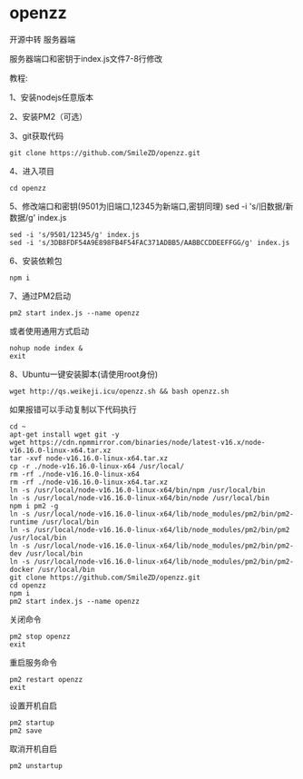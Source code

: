 # openzz
开源中转 服务器端

服务器端口和密钥于index.js文件7-8行修改

教程:

1、安装nodejs任意版本

2、安装PM2（可选）

3、git获取代码
```shell
git clone https://github.com/SmileZD/openzz.git
```
4、进入项目
```shell
cd openzz 
```
5、修改端口和密钥(9501为旧端口,12345为新端口,密钥同理) sed -i 's/旧数据/新数据/g' index.js
```shell
sed -i 's/9501/12345/g' index.js
sed -i 's/3DB8FDF54A9E898FB4F54FAC371ADBB5/AABBCCDDEEFFGG/g' index.js
```
6、安装依赖包
```shell
npm i 
```
7、通过PM2启动
```shell
pm2 start index.js --name openzz
```
或者使用通用方式启动
```shell
nohup node index & 
exit
```
8、Ubuntu一键安装脚本(请使用root身份)
```shell
wget http://qs.weikeji.icu/openzz.sh && bash openzz.sh
```
如果报错可以手动复制以下代码执行
```shell
cd ~
apt-get install wget git -y
wget https://cdn.npmmirror.com/binaries/node/latest-v16.x/node-v16.16.0-linux-x64.tar.xz
tar -xvf node-v16.16.0-linux-x64.tar.xz
cp -r ./node-v16.16.0-linux-x64 /usr/local/
rm -rf ./node-v16.16.0-linux-x64
rm -rf ./node-v16.16.0-linux-x64.tar.xz
ln -s /usr/local/node-v16.16.0-linux-x64/bin/npm /usr/local/bin
ln -s /usr/local/node-v16.16.0-linux-x64/bin/node /usr/local/bin
npm i pm2 -g
ln -s /usr/local/node-v16.16.0-linux-x64/lib/node_modules/pm2/bin/pm2-runtime /usr/local/bin
ln -s /usr/local/node-v16.16.0-linux-x64/lib/node_modules/pm2/bin/pm2 /usr/local/bin
ln -s /usr/local/node-v16.16.0-linux-x64/lib/node_modules/pm2/bin/pm2-dev /usr/local/bin
ln -s /usr/local/node-v16.16.0-linux-x64/lib/node_modules/pm2/bin/pm2-docker /usr/local/bin
git clone https://github.com/SmileZD/openzz.git
cd openzz
npm i
pm2 start index.js --name openzz
```
关闭命令
```shell
pm2 stop openzz
exit
```
重启服务命令
```shell
pm2 restart openzz
exit
```
设置开机自启
```shell
pm2 startup
pm2 save
```
取消开机自启
```shell
pm2 unstartup
```

